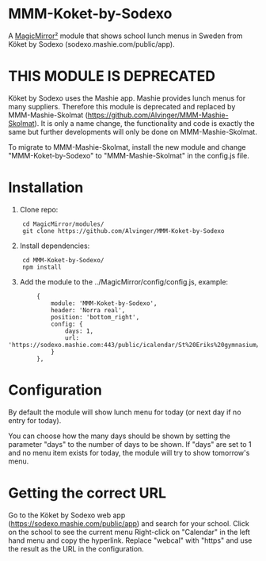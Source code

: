 # MMM-Koket-by-Sodexo
A [MagicMirror²](https://github.com/MichMich/MagicMirror) module that shows school lunch menus in Sweden from Köket by Sodexo (sodexo.mashie.com/public/app).

# THIS MODULE IS DEPRECATED
Köket by Sodexo uses the Mashie app. Mashie provides lunch menus for many suppliers. Therefore this module is deprecated and replaced by MMM-Mashie-Skolmat (https://github.com/Alvinger/MMM-Mashie-Skolmat). It is only a name change, the functionality and code is exactly the same but further developments will only be done on MMM-Mashie-Skolmat.

To migrate to MMM-Mashie-Skolmat, install the new module and change "MMM-Koket-by-Sodexo" to "MMM-Mashie-Skolmat" in the config.js file.

# Installation
1. Clone repo:
```
	cd MagicMirror/modules/
	git clone https://github.com/Alvinger/MMM-Koket-by-Sodexo
```
2. Install dependencies:
```
	cd MMM-Koket-by-Sodexo/
	npm install
```
3. Add the module to the ../MagicMirror/config/config.js, example:
```
		{
			module: 'MMM-Koket-by-Sodexo',
			header: 'Norra real',
			position: 'bottom_right',
			config: {
				days: 1,
				url: 'https://sodexo.mashie.com:443/public/icalendar/St%20Eriks%20gymnasium/6639b607.ics'
			}
		},
```

# Configuration
By default the module will show lunch menu for today (or next day if no entry for today).

You can choose how the many days should be shown by setting the parameter "days" to the number of days to be shown. If "days" are set to 1 and no menu item exists for today, the module will try to show tomorrow's menu.

# Getting the correct URL
Go to the Köket by Sodexo web app (https://sodexo.mashie.com/public/app) and search for your school.
Click on the school to see the current menu
Right-click on "Calendar" in the left hand menu and copy the hyperlink.
Replace "webcal" with "https" and use the result as the URL in the configuration.
